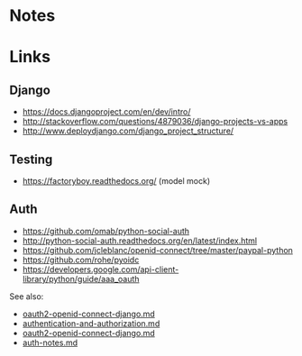 # Notes


# Links

## Django

* https://docs.djangoproject.com/en/dev/intro/
* http://stackoverflow.com/questions/4879036/django-projects-vs-apps
* http://www.deploydjango.com/django_project_structure/

## Testing

* https://factoryboy.readthedocs.org/ (model mock)

## Auth

* https://github.com/omab/python-social-auth
* http://python-social-auth.readthedocs.org/en/latest/index.html
* https://github.com/jcleblanc/openid-connect/tree/master/paypal-python
* https://github.com/rohe/pyoidc
* https://developers.google.com/api-client-library/python/guide/aaa_oauth

See also:

* [oauth2-openid-connect-django.md](./oauth2-openid-connect-django.md)
* [authentication-and-authorization.md](./authentication-and-authorization.md)
* [oauth2-openid-connect-django.md](./oauth2-openid-connect-django.md)
* [auth-notes.md](./auth-notes.md)

